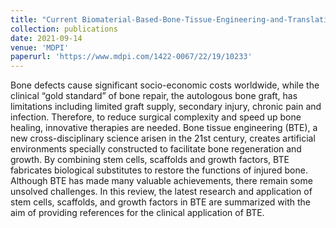 ```yaml
---
title: "Current Biomaterial-Based-Bone-Tissue-Engineering-and-Translational-Medicine"
collection: publications
date: 2021-09-14
venue: 'MDPI'
paperurl: 'https://www.mdpi.com/1422-0067/22/19/10233'
---
```


Bone defects cause significant socio-economic costs worldwide, while the clinical “gold standard” of bone repair, the autologous bone graft, has limitations including limited graft supply, secondary injury, chronic pain and infection. Therefore, to reduce surgical complexity and speed up bone healing, innovative therapies are needed. Bone tissue engineering (BTE), a new cross-disciplinary science arisen in the 21st century, creates artificial environments specially constructed to facilitate bone regeneration and growth. By combining stem cells, scaffolds and growth factors, BTE fabricates biological substitutes to restore the functions of injured bone. Although BTE has made many valuable achievements, there remain some unsolved challenges. In this review, the latest research and application of stem cells, scaffolds, and growth factors in BTE are summarized with the aim of providing references for the clinical application of BTE.
